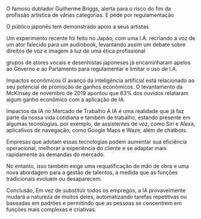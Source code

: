 O famoso dublador Guilherme Briggs, alerta para o risco do fim da profissão artística de várias categorias. E pede por regulamentação 

O público japonês tem demonstrado apoio a seus artistas

Um experimento recente foi feito no Japão, com uma I.A. recriando a voz de um ator falecido para um audiobook, levantando assim um debate sobre direitos de voz e imagem à luz de uma ética profissional

grupos de atores vocais e desenhistas japoneses já encaminharam apelos ao Governo e ao Parlamento para regulamentar e limitar o uso de I.A. 

Impactos econômicos
O avanço da inteligência artificial está relacionado ao seu potencial de promoção de ganhos econômicos. O levantamento da McKinsey de novembro de 2019 apontou que 63% dos ouvidos relataram algum ganho econômico com a aplicação de IA. 


Impactos da IA no Mercado de Trabalho
A IA é uma realidade que já faz parte da nossa vida cotidiana e também de trabalho, estando presente em algumas tecnologias. 
 por exemplo, de assistentes de voz, como Siri e Alexa, aplicativos de navegação, como Google Maps e Waze, além de chatbots.


Empresas que adotam essas tecnologias podem aumentar sua eficiência operacional, melhorar a experiência do cliente e se adaptar mais rapidamente às demandas do mercado. 

No entanto, isso também exige uma requalificação de mão de obra e uma nova abordagem para a gestão de talentos, à medida que as funções tradicionais evoluem ou desaparecem. 


Conclusão, Em vez de substituir todos os empregos, a IA provavelmente mudará a natureza de muitos deles, automatizando tarefas repetitivas ou baseadas em padrões e permitindo que as pessoas se concentrem em funções mais complexas e criativas.